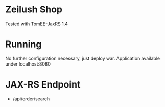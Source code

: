 # Zeilush Shop
Tested with TomEE-JaxRS 1.4
# Running
No further configuration necessary, just deploy war.
Application available under localhost:8080

# JAX-RS Endpoint
- /api/order/search


